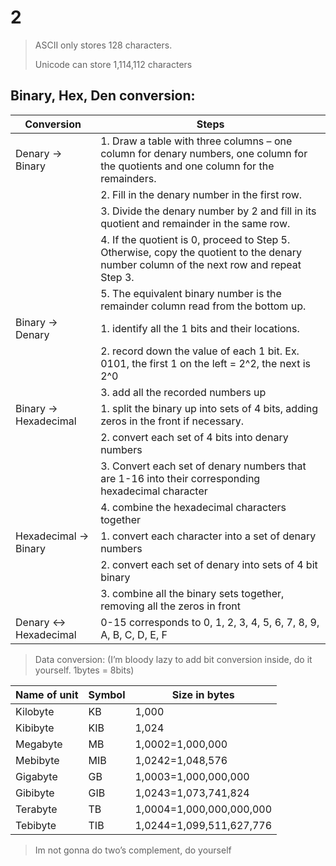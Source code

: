 # 2

> ASCII only stores 128 characters.
>
> Unicode can store 1,114,112 characters

## Binary, Hex, Den conversion:

| Conversion        | Steps |
| ----------------- | ----- |
| Denary -> Binary  | 1. Draw a table with three columns – one column for denary numbers, one column for the quotients and one column for the remainders. |
|                   | 2. Fill in the denary number in the first row. |
|                   | 3. Divide the denary number by 2 and fill in its quotient and remainder in the same row. |
|                   | 4. If the quotient is 0, proceed to Step 5. Otherwise, copy the quotient to the denary number column of the next row and repeat Step 3.|
|                   | 5. The equivalent binary number is the remainder column read from the bottom up. |
| Binary -> Denary  | 1. identify all the 1 bits and their locations. |
|                   | 2. record down the value of each 1 bit. Ex. 0101, the first 1 on the left = 2^2, the next is 2^0 |
|                   | 3. add all the recorded numbers up |
|Binary -> Hexadecimal| 1. split the binary up into sets of 4 bits, adding zeros in the front if necessary. |
|                   | 2. convert each set of 4 bits into denary numbers |
|                   | 3. Convert each set of denary numbers that are 1-16 into their corresponding hexadecimal character |
|                   | 4. combine the hexadecimal characters together |
|Hexadecimal -> Binary| 1. convert each character into a set of denary numbers |
|                   | 2. convert each set of denary into sets of 4 bit binary |
|                   | 3. combine all the binary sets together, removing all the zeros in front |
|Denary <-> Hexadecimal| 0-15 corresponds to 0, 1, 2, 3, 4, 5, 6, 7, 8, 9, A, B, C, D, E, F |


> Data conversion: (I’m bloody lazy to add bit conversion inside, do it yourself. 1bytes = 8bits)

| Name of unit  | Symbol    | Size in bytes             |
| ------------- | --------- | ------------------------- |
| Kilobyte      | KB        | 1,000                     |
| Kibibyte      | KIB       | 1,024                     |
| Megabyte      | MB        | 1,0002=1,000,000          |
| Mebibyte      | MIB       | 1,0242=1,048,576          |
| Gigabyte      | GB        | 1,0003=1,000,000,000      |
| Gibibyte      | GIB       | 1,0243=1,073,741,824      |
| Terabyte      | TB        | 1,0004=1,000,000,000,000  |
| Tebibyte      | TIB       | 1,0244=1,099,511,627,776  |

> Im not gonna do two’s complement, do yourself
